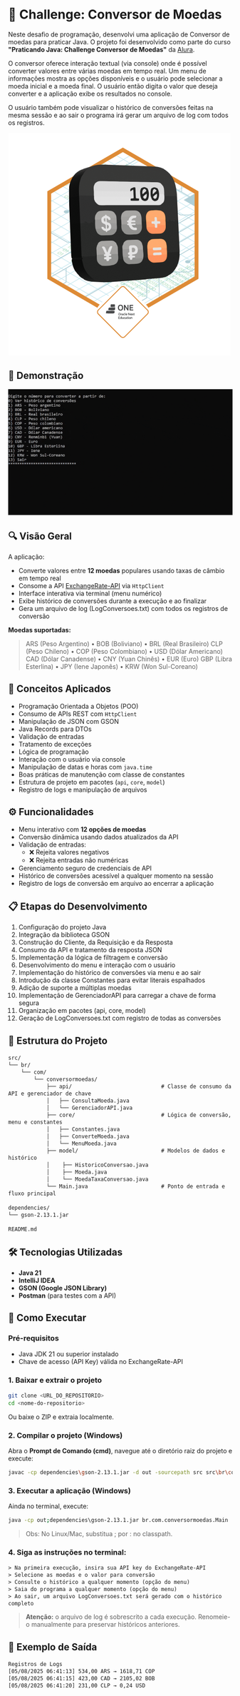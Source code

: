 # 💱 Challenge: Conversor de Moedas

Neste desafio de programação, desenvolvi uma aplicação de Conversor de moedas para praticar Java. O projeto foi desenvolvido como parte do curso **"Praticando Java: Challenge Conversor de Moedas"** da [Alura](https://www.alura.com.br/).

O conversor oferece interação textual (via console) onde é possível converter valores entre várias moedas em tempo real. Um menu de informações mostra as opções disponíveis e o usuário pode selecionar a moeda inicial e a moeda final. O usuário então digita o valor que deseja converter e a aplicação exibe os resultados no console.

O usuário também pode visualizar o histórico de conversões feitas na mesma sessão e ao sair o programa irá gerar um arquivo de log com todos os registros.

![Badge-Conversor](https://github.com/rickoshi/Challenge-Conversor-de-Moedas/blob/media/Badge-Conversor.png?raw=true)

## 🎥 Demonstração

![Challenge-Conversor-de-Moedas-Demonstração](https://github.com/rickoshi/Challenge-Conversor-de-Moedas/blob/media/Challenge-Conversor-de-Moedas-Demonstra%C3%A7%C3%A3o.gif?raw=true)

## 🔍 Visão Geral

A aplicação:

- Converte valores entre **12 moedas** populares usando taxas de câmbio em tempo real
- Consome a API [ExchangeRate-API](https://www.exchangerate-api.com/) via `HttpClient`
- Interface interativa via terminal (menu numérico)
- Exibe histórico de conversões durante a execução e ao finalizar
- Gera um arquivo de log (LogConversoes.txt) com todos os registros de conversão

**Moedas suportadas:**

> ARS (Peso Argentino) • BOB (Boliviano) • BRL (Real Brasileiro) CLP (Peso Chileno) • COP (Peso Colombiano) • USD (Dólar Americano) CAD (Dólar Canadense) • CNY (Yuan Chinês) • EUR (Euro) GBP (Libra Esterlina) • JPY (Iene Japonês) • KRW (Won Sul-Coreano)



## 🧠 Conceitos Aplicados

- Programação Orientada a Objetos (POO)
- Consumo de APIs REST com `HttpClient`
- Manipulação de JSON com GSON
- Java Records para DTOs
- Validação de entradas
- Tratamento de exceções
- Lógica de programação
- Interação com o usuário via console
- Manipulação de datas e horas com `java.time`
- Boas práticas de manutenção com classe de constantes
- Estrutura de projeto em pacotes (`api`, `core`, `model`)
- Registro de logs e manipulação de arquivos



## ⚙️ Funcionalidades

- Menu interativo com **12 opções de moedas**
- Conversão dinâmica usando dados atualizados da API
- Validação de entradas:
  - ❌ Rejeita valores negativos  
  - ❌ Rejeita entradas não numéricas
- Gerenciamento seguro de credenciais de API
- Histórico de conversões acessível a qualquer momento na sessão
- Registro de logs de conversão em arquivo ao encerrar a aplicação



## 📋 Etapas do Desenvolvimento

1. Configuração do projeto Java
2. Integração da biblioteca GSON
3. Construção do Cliente, da Requisição e da Resposta
4. Consumo da API e tratamento da resposta JSON
5. Implementação da lógica de filtragem e conversão
6. Desenvolvimento do menu e interação com o usuário
7. Implementação do histórico de conversões via menu e ao sair
8. Introdução da classe Constantes para evitar literais espalhados
9. Adição de suporte a múltiplas moedas
10. Implementação de GerenciadorAPI para carregar a chave de forma segura
11. Organização em pacotes (api, core, model)
12. Geração de LogConversoes.txt com registro de todas as conversões



## 🔧 Estrutura do Projeto

```text
src/
└── br/
    └── com/
        └── conversormoedas/
            ├── api/							# Classe de consumo da API e gerenciador de chave
            │   ├── ConsultaMoeda.java
            │   └── GerenciadorAPI.java
            ├── core/							# Lógica de conversão, menu e constantes
            │   ├── Constantes.java
            │  	├── ConverteMoeda.java
            │   └── MenuMoeda.java
            ├── model/							# Modelos de dados e histórico
            │    ├── HistoricoConversao.java
            │    ├── Moeda.java
            │    └── MoedaTaxaConversao.java
            └── Main.java						# Ponto de entrada e fluxo principal
            
dependencies/
└── gson-2.13.1.jar

README.md
```



## 🛠️ Tecnologias Utilizadas

- **Java 21**
- **IntelliJ IDEA**
- **GSON (Google JSON Library)**
- **Postman** (para testes com a API)



## 🚀 Como Executar


### Pré-requisitos
- Java JDK 21 ou superior instalado
- Chave de acesso (API Key) válida no ExchangeRate-API


### 1. Baixar e extrair o projeto

```bash
git clone <URL_DO_REPOSITORIO>
cd <nome-do-repositorio>
```

Ou baixe o ZIP e extraia localmente.


### 2. Compilar o projeto (Windows)

Abra o **Prompt de Comando (cmd)**, navegue até o diretório raiz do projeto e execute:

```bash
javac -cp dependencies\gson-2.13.1.jar -d out -sourcepath src src\br\com\conversormoedas\Main.java
```


### 3. Executar a aplicação (Windows)
Ainda no terminal, execute:

```bash
java -cp out;dependencies\gson-2.13.1.jar br.com.conversormoedas.Main
```

> Obs: No Linux/Mac, substitua ; por : no classpath.


### 4. Siga as instruções no terminal:

	> Na primeira execução, insira sua API key do ExchangeRate-API
	> Selecione as moedas e o valor para conversão
	> Consulte o histórico a qualquer momento (opção do menu)
	> Saia do programa a qualquer momento (opção do menu)
	> Ao sair, um arquivo LogConversoes.txt será gerado com o histórico completo

> **Atenção:** o arquivo de log é sobrescrito a cada execução. Renomeie-o manualmente para preservar históricos anteriores.



## 📝 Exemplo de Saída

```text
Registros de Logs
[05/08/2025 06:41:13] 534,00 ARS → 1618,71 COP
[05/08/2025 06:41:15] 423,00 CAD → 2105,02 BOB
[05/08/2025 06:41:20] 231,00 CLP → 0,24 USD
```


